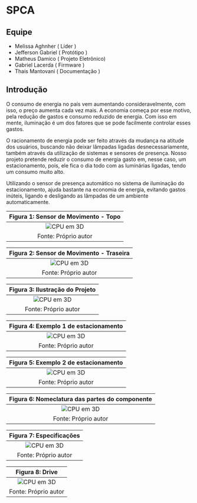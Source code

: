 # SPCA

## Equipe
* Melissa Aghnher   ( Líder )
* Jefferson Gabriel ( Protótipo )
* Matheus Damico    ( Projeto Eletrônico)
* Gabriel Lacerda   ( Firmware )
* Thais Mantovani   ( Documentação )

## Introdução 
O consumo de energia no país vem aumentando consideravelmente, com isso, o preço aumenta cada vez mais. A economia começa por esse motivo, pela redução de gastos e consumo reduzido de energia. Com isso em mente, iluminação é um dos fatores que se pode facilmente controlar esses gastos. 

O racionamento de energia pode ser feito através da mudança na atitude dos usuários, buscando não deixar lâmpadas ligadas desnecessariamente, também através da utilização de sistemas e sensores de presença. Nosso projeto pretende reduzir o consumo de energia gasto em, nesse caso, um estacionamento, pois, ele fica o dia todo com as luminárias ligadas, tendo um consumo muito alto. 

Utilizando o sensor de presença automático no sistema de iluminação do estacionamento, ajuda bastante na economia de energia, evitando gastos inúteis, ligando e desligando as lâmpadas de um ambiente automaticamente.  

|Figura 1: Sensor de Movimento - Topo |
|:---------------------------------:|
| ![CPU em 3D](https://github.com/MelissaAGMMedeiros/SPCA/blob/main/Imagens/hcsr501_topo.jpg)|
| Fonte: Próprio autor |

|Figura 2: Sensor de Movimento - Traseira |
|:---------------------------------:|
| ![CPU em 3D](https://github.com/MelissaAGMMedeiros/SPCA/blob/main/Imagens/hcsr501_traseira.jpg)|
| Fonte: Próprio autor |

|Figura 3: Ilustração do Projeto |
|:---------------------------------:|
| ![CPU em 3D](https://github.com/MelissaAGMMedeiros/SPCA/blob/main/Imagens/Ilustra%C3%A7%C3%A3o%20projeto.png)|
| Fonte: Próprio autor |

|Figura 4: Exemplo 1 de estacionamento |
|:---------------------------------:|
| ![CPU em 3D](https://github.com/MelissaAGMMedeiros/SPCA/blob/main/Imagens/exemplo_estac.png)|
| Fonte: Próprio autor |

|Figura 5: Exemplo 2 de estacionamento |
|:---------------------------------:|
| ![CPU em 3D](https://github.com/MelissaAGMMedeiros/SPCA/blob/main/Imagens/exemplo_estac.2.png)|
| Fonte: Próprio autor |

|Figura 6: Nomeclatura das partes do componente |
|:---------------------------------:|
| ![CPU em 3D](https://github.com/MelissaAGMMedeiros/SPCA/blob/main/Imagens/Classificação.PNG)|
| Fonte: Próprio autor |

|Figura 7: Especificações |
|:---------------------------------:|
| ![CPU em 3D](https://github.com/MelissaAGMMedeiros/SPCA/blob/main/Imagens/Especificações.PNG)|
| Fonte: Próprio autor |

|Figura 8: Drive |
|:---------------------------------:|
| ![CPU em 3D](https://github.com/MelissaAGMMedeiros/SPCA/blob/main/Imagens/Drive.png)|
| Fonte: Próprio autor |